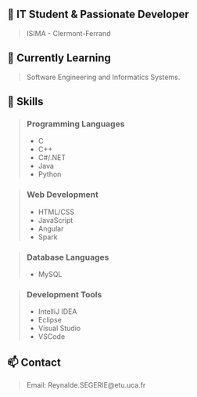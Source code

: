 <!DOCTYPE html>
<html lang="en">
<head>
    <meta charset="UTF-8">
    <meta name="viewport" content="width=device-width, initial-scale=0.5">
</head>
<body>

<h2>🚀 IT Student & Passionate Developer</h2>

<blockquote>
    <p>ISIMA - Clermont-Ferrand</p>
</blockquote>

<h2>🌱 Currently Learning</h2>

<blockquote>
    <p>Software Engineering and Informatics Systems.</p>
</blockquote>

<h2>💼 Skills</h2>

<blockquote>
    <h3>Programming Languages</h3>
    <ul>
        <li>C</li>
        <li>C++</li>
        <li>C#/.NET</li>
        <li>Java</li>
        <li>Python</li>
    </ul>
</blockquote>
<blockquote>
    <h3>Web Development</h3>
    <ul>
        <li>HTML/CSS</li>
        <li>JavaScript</li>
        <li>Angular</li>
        <li>Spark</li>
    </ul>
</blockquote>
<blockquote>
    <h3>Database Languages</h3>
    <ul>
        <li>MySQL</li>
    </ul>
</blockquote>
<blockquote>
    <h3>Development Tools</h3>
    <ul>
        <li>IntelliJ IDEA</li>
        <li>Eclipse</li>
        <li>Visual Studio</li>
        <li>VSCode</li>
    </ul>
</blockquote>

<h2>📫 Contact</h2>

<blockquote>
    <p>Email: Reynalde.SEGERIE@etu.uca.fr</p>
</blockquote>

</body>
</html>

